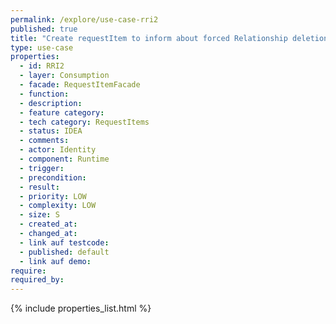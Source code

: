 ```yaml
---
permalink: /explore/use-case-rri2
published: true
title: "Create requestItem to inform about forced Relationship deletion"
type: use-case
properties:
  - id: RRI2
  - layer: Consumption
  - facade: RequestItemFacade
  - function:
  - description:
  - feature category:
  - tech category: RequestItems
  - status: IDEA
  - comments:
  - actor: Identity
  - component: Runtime
  - trigger:
  - precondition:
  - result:
  - priority: LOW
  - complexity: LOW
  - size: S
  - created_at:
  - changed_at:
  - link auf testcode:
  - published: default
  - link auf demo:
require:
required_by:
---
```


{% include properties_list.html %}

